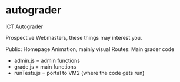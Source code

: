 # autograder
ICT Autograder

Prospective Webmasters, these things may interest you.

Public: Homepage Animation, mainly visual
Routes: Main grader code
- admin.js = admin functions
- grade.js = main functions
- runTests.js = portal to VM2 (where the code gets run)
